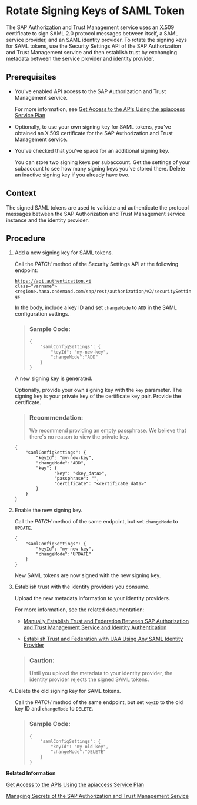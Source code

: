 <!-- loio052e9b4b54ce4c268422b1f2c736e47e -->

# Rotate Signing Keys of SAML Token

The SAP Authorization and Trust Management service uses an X.509 certificate to sign SAML 2.0 protocol messages between itself, a SAML service provider, and an SAML identity provider. To rotate the signing keys for SAML tokens, use the Security Settings API of the SAP Authorization and Trust Management service and then establish trust by exchanging metadata between the service provider and identity provider.



<a name="loio052e9b4b54ce4c268422b1f2c736e47e__prereq_g3h_l5y_tjb"/>

## Prerequisites

-   You've enabled API access to the SAP Authorization and Trust Management service.

    For more information, see [Get Access to the APIs Using the apiaccess Service Plan](get-access-to-the-apis-using-the-apiaccess-service-plan-ebc9113.md)

-   Optionally, to use your own signing key for SAML tokens, you've obtained an X.509 certificate for the SAP Authorization and Trust Management service.

-   You've checked that you've space for an additional signing key.

    You can store two signing keys per subaccount. Get the settings of your subaccount to see how many signing keys you’ve stored there. Delete an inactive signing key if you already have two.




<a name="loio052e9b4b54ce4c268422b1f2c736e47e__context_w3m_mjz_tjb"/>

## Context

The signed SAML tokens are used to validate and authenticate the protocol messages between the SAP Authorization and Trust Management service instance and the identity provider.



<a name="loio052e9b4b54ce4c268422b1f2c736e47e__steps_txf_23s_tjb"/>

## Procedure

1.  Add a new signing key for SAML tokens.

    Call the *PATCH* method of the Security Settings API at the following endpoint:

    <code>https://api.authentication.<i class="varname">&lt;region&gt;</i>.hana.ondemand.com/sap/rest/authorization/v2/securitySettings</code>

    In the body, include a key ID and set `changeMode` to `ADD` in the SAML configuration settings.

    > ### Sample Code:  
    > ```
    > {
    >     "samlConfigSettings": {
    >         "keyId": "my-new-key",
    >         "changeMode":"ADD"
    >     }
    > }
    > ```

    A new signing key is generated.

    Optionally, provide your own signing key with the `key` parameter. The signing key is your private key of the certificate key pair. Provide the certificate.

    > ### Recommendation:  
    > We recommend providing an empty passphrase. We believe that there's no reason to view the private key.

    ```
    {
        "samlConfigSettings": {
            "keyId": "my-new-key",
            "changeMode":"ADD",
            "key": {
                   "key": "<key_data>",
                   "passphrase": "",
                   "certificate": "<certificate_data>"
            }
        }
    }
    ```

2.  Enable the new signing key.

    Call the *PATCH* method of the same endpoint, but set `changeMode` to `UPDATE`.

    ```
    {
        "samlConfigSettings": {
            "keyId": "my-new-key",
            "changeMode":"UPDATE"
        }
    }
    ```

    New SAML tokens are now signed with the new signing key.

3.  Establish trust with the identity providers you consume.

    Upload the new metadata information to your identity providers.

    For more information, see the related documentation:

    -   [Manually Establish Trust and Federation Between SAP Authorization and Trust Management Service and Identity Authentication](manually-establish-trust-and-federation-between-sap-authorization-and-trust-management-7c6aa87.md#loio7c6aa87459764b179aeccadccd4f91f3)

    -   [Establish Trust and Federation with UAA Using Any SAML Identity Provider](establish-trust-and-federation-with-uaa-using-any-saml-identity-provider-2ce3938.md#loio2ce3938c66d94479848bff3090999027)


    > ### Caution:  
    > Until you upload the metadata to your identity provider, the identity provider rejects the signed SAML tokens.

4.  Delete the old signing key for SAML tokens.

    Call the *PATCH* method of the same endpoint, but set `keyID` to the old key ID and `changeMode` to `DELETE`.

    > ### Sample Code:  
    > ```
    > {
    >     "samlConfigSettings": {
    >         "keyId": "my-old-key",
    >         "changeMode":"DELETE"
    >     }
    > }
    > ```


**Related Information**  


[Get Access to the APIs Using the apiaccess Service Plan](get-access-to-the-apis-using-the-apiaccess-service-plan-ebc9113.md "To enable programmatic access to the SAP Authorization and Trust Management service (XSUAA) in your multi-environment subaccount, create a service instance with the apiaccess plan.")

[Managing Secrets of the SAP Authorization and Trust Management Service](managing-secrets-of-the-sap-authorization-and-trust-management-service-22f4a5c.md "The SAP Authorization and Trust Management service maintains a number of secrets to ensure secure operation of the service. Your organization can have policies that require you change secrets or you may need to respond to the loss of a secret.")

